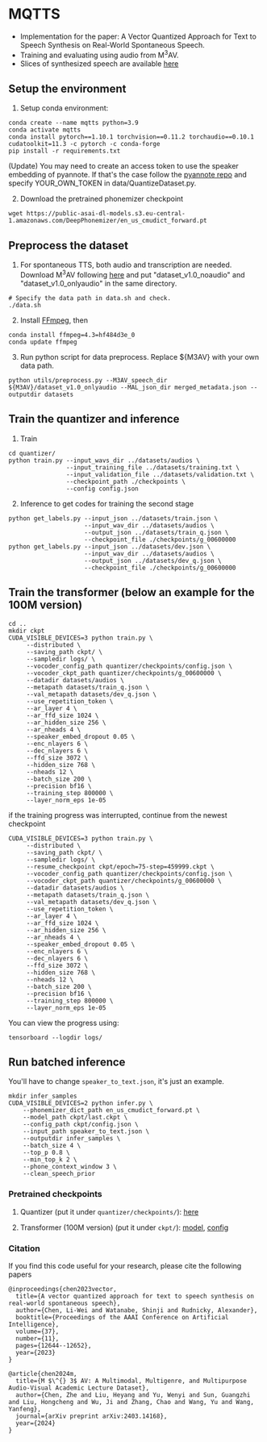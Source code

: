 # MQTTS
 - Implementation for the paper: A Vector Quantized Approach for Text to Speech Synthesis on Real-World Spontaneous Speech.
 - Training and evaluating using audio from M<sup>3</sup>AV.
 - Slices of synthesized speech are available [here](https://guttural-lunaria-5bf.notion.site/MQTTS-Result-d7546f1d073b4805822fe028a0466614?pvs=4)
## Setup the environment
1. Setup conda environment:
```
conda create --name mqtts python=3.9
conda activate mqtts
conda install pytorch==1.10.1 torchvision==0.11.2 torchaudio==0.10.1 cudatoolkit=11.3 -c pytorch -c conda-forge
pip install -r requirements.txt
```
(Update) You may need to create an access token to use the speaker embedding of pyannote.
If that's the case follow the [pyannote repo](https://github.com/pyannote/pyannote-audio) and specify YOUR_OWN_TOKEN in data/QuantizeDataset.py. 

2. Download the pretrained phonemizer checkpoint
```
wget https://public-asai-dl-models.s3.eu-central-1.amazonaws.com/DeepPhonemizer/en_us_cmudict_forward.pt
```

## Preprocess the dataset
1. For spontaneous TTS, both audio and transcription are needed. Download M<sup>3</sup>AV following [here](https://github.com/Jack-ZC8/M3AV-dataset/tree/main/download) and put "dataset_v1.0_noaudio" and "dataset_v1.0_onlyaudio" in the same directory.
```
# Specify the data path in data.sh and check.
./data.sh
```

2. Install [FFmpeg](https://ffmpeg.org), then
```
conda install ffmpeg=4.3=hf484d3e_0
conda update ffmpeg
```
3. Run python script for data preprocess. Replace ${M3AV} with your own data path.
```
python utils/preprocess.py --M3AV_speech_dir ${M3AV}/dataset_v1.0_onlyaudio --MAL_json_dir merged_metadata.json --outputdir datasets 
```

## Train the quantizer and inference
1. Train
```
cd quantizer/
python train.py --input_wavs_dir ../datasets/audios \
                --input_training_file ../datasets/training.txt \
                --input_validation_file ../datasets/validation.txt \
                --checkpoint_path ./checkpoints \
                --config config.json
```

2. Inference to get codes for training the second stage
```
python get_labels.py --input_json ../datasets/train.json \
                     --input_wav_dir ../datasets/audios \
                     --output_json ../datasets/train_q.json \
                     --checkpoint_file ./checkpoints/g_00600000
python get_labels.py --input_json ../datasets/dev.json \
                     --input_wav_dir ../datasets/audios \
                     --output_json ../datasets/dev_q.json \
                     --checkpoint_file ./checkpoints/g_00600000
```

## Train the transformer (below an example for the 100M version)
```
cd ..
mkdir ckpt
CUDA_VISIBLE_DEVICES=3 python train.py \
     --distributed \
     --saving_path ckpt/ \
     --sampledir logs/ \
     --vocoder_config_path quantizer/checkpoints/config.json \
     --vocoder_ckpt_path quantizer/checkpoints/g_00600000 \
     --datadir datasets/audios \
     --metapath datasets/train_q.json \
     --val_metapath datasets/dev_q.json \
     --use_repetition_token \
     --ar_layer 4 \
     --ar_ffd_size 1024 \
     --ar_hidden_size 256 \
     --ar_nheads 4 \
     --speaker_embed_dropout 0.05 \
     --enc_nlayers 6 \
     --dec_nlayers 6 \
     --ffd_size 3072 \
     --hidden_size 768 \
     --nheads 12 \
     --batch_size 200 \
     --precision bf16 \
     --training_step 800000 \
     --layer_norm_eps 1e-05
```
if the training progress was interrupted, continue from the newest checkpoint
```
CUDA_VISIBLE_DEVICES=3 python train.py \
     --distributed \
     --saving_path ckpt/ \
     --sampledir logs/ \
     --resume_checkpoint ckpt/epoch=75-step=459999.ckpt \
     --vocoder_config_path quantizer/checkpoints/config.json \
     --vocoder_ckpt_path quantizer/checkpoints/g_00600000 \
     --datadir datasets/audios \
     --metapath datasets/train_q.json \
     --val_metapath datasets/dev_q.json \
     --use_repetition_token \
     --ar_layer 4 \
     --ar_ffd_size 1024 \
     --ar_hidden_size 256 \
     --ar_nheads 4 \
     --speaker_embed_dropout 0.05 \
     --enc_nlayers 6 \
     --dec_nlayers 6 \
     --ffd_size 3072 \
     --hidden_size 768 \
     --nheads 12 \
     --batch_size 200 \
     --precision bf16 \
     --training_step 800000 \
     --layer_norm_eps 1e-05
```
You can view the progress using:
```
tensorboard --logdir logs/
```

## Run batched inference

You'll have to change `speaker_to_text.json`, it's just an example.

```
mkdir infer_samples
CUDA_VISIBLE_DEVICES=2 python infer.py \
    --phonemizer_dict_path en_us_cmudict_forward.pt \
    --model_path ckpt/last.ckpt \
    --config_path ckpt/config.json \
    --input_path speaker_to_text.json \
    --outputdir infer_samples \
    --batch_size 4 \
    --top_p 0.8 \
    --min_top_k 2 \
    --phone_context_window 3 \
    --clean_speech_prior
```

### Pretrained checkpoints

1. Quantizer (put it under `quantizer/checkpoints/`): [here](https://sjtueducn-my.sharepoint.com/:u:/g/personal/liuheyang_sjtu_edu_cn/EVyi4SEjkb5Es1irpP8cBHUBdY3cJGx6ncIhGaIJQ0aICQ?e=OGxB8f)

2. Transformer (100M version) (put it under `ckpt/`): [model](https://sjtueducn-my.sharepoint.com/:u:/g/personal/liuheyang_sjtu_edu_cn/EYjLEf16UkJLnS0sttqn1wsBcGEW3l4FJOMr_1-QGgS15w?e=a8VLmx), [config](https://sjtueducn-my.sharepoint.com/:u:/g/personal/liuheyang_sjtu_edu_cn/EecsKbUgONJDumBJh-qsxN4B9r6GHA89hX9OwBLTvNjt6g?e=JVHETp)

### Citation
If you find this code useful for your research, please cite the following papers
```
@inproceedings{chen2023vector,
  title={A vector quantized approach for text to speech synthesis on real-world spontaneous speech},
  author={Chen, Li-Wei and Watanabe, Shinji and Rudnicky, Alexander},
  booktitle={Proceedings of the AAAI Conference on Artificial Intelligence},
  volume={37},
  number={11},
  pages={12644--12652},
  year={2023}
}

@article{chen2024m,
  title={M $\^{} 3$ AV: A Multimodal, Multigenre, and Multipurpose Audio-Visual Academic Lecture Dataset},
  author={Chen, Zhe and Liu, Heyang and Yu, Wenyi and Sun, Guangzhi and Liu, Hongcheng and Wu, Ji and Zhang, Chao and Wang, Yu and Wang, Yanfeng},
  journal={arXiv preprint arXiv:2403.14168},
  year={2024}
}
```